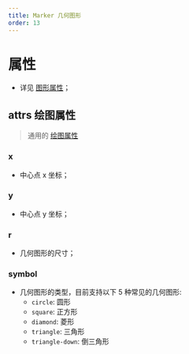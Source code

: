 ```yaml
---
title: Marker 几何图形
order: 13
---
```


# 属性

- 详见 [图形属性](/zh/docs/api/shape/api#属性)；

## attrs 绘图属性

> 通用的 [绘图属性](/zh/docs/api/shape/attrs)

### x

- 中心点 x 坐标；

### y

- 中心点 y 坐标；

### r

- 几何图形的尺寸；

### symbol

- 几何图形的类型，目前支持以下 5 种常见的几何图形:
  - `circle`: 圆形
  - `square`: 正方形
  - `diamond`: 菱形
  - `triangle`: 三角形
  - `triangle-down`: 倒三角形
